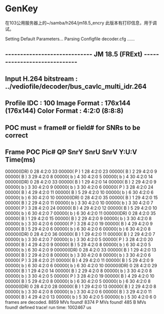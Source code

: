 # GenKey
在103公用服务器上的~/samba/h264/jm18.5_encry
此版本有打印信息，用于调试。

Setting Default Parameters...
Parsing Configfile decoder.cfg
......

----------------------------- JM 18.5 (FRExt) -----------------------------
--------------------------------------------------------------------------
 Input H.264 bitstream                  : ../vediofile/decoder/bus_cavlc_multi_idr.264 
--------------------------------------------------------------------------
Profile IDC  : 100
Image Format : 176x144 (176x144)
Color Format : 4:2:0 (8:8:8)
--------------------------------------------------------------------------
POC must = frame# or field# for SNRs to be correct
--------------------------------------------------------------------------
  Frame          POC  Pic#   QP    SnrY     SnrU     SnrV   Y:U:V Time(ms)
--------------------------------------------------------------------------
00000(IDR)        0    28                             4:2:0      33
00000( P )        1    28                             4:2:0      23
00000( B )        2    29                             4:2:0       9
00000( B )        3    29                             4:2:0       8
00000( b )        4    30                             4:2:0       5
00000( b )        4    30                             4:2:0      14
00000(IDR)        0    28                             4:2:0      33
00000( B )        1    29                             4:2:0      14
00000( B )        2    29                             4:2:0       9
00000( b )        3    30                             4:2:0       9
00000( b )        3    30                             4:2:0       6
00000( P )        3    28                             4:2:0      24
00000( B )        4    29                             4:2:0      11
00000( B )        5    29                             4:2:0      10
00000( b )        6    30                             4:2:0       6
00000( b )        6    30                             4:2:0      10
00000(IDR)        0    28                             4:2:0      35
00000( B )        1    29                             4:2:0      15
00000( B )        2    29                             4:2:0      11
00000( b )        3    30                             4:2:0      10
00000( b )        3    30                             4:2:0       7
00000( P )        3    28                             4:2:0      24
00000( B )        4    29                             4:2:0      12
00000( B )        5    29                             4:2:0      10
00000( b )        6    30                             4:2:0       7
00000( b )        6    30                             4:2:0      11
00000(IDR)        0    28                             4:2:0      35
00000( B )        1    29                             4:2:0      15
00000( B )        2    29                             4:2:0       9
00000( b )        3    30                             4:2:0       8
00000( b )        3    30                             4:2:0       6
00000( P )        3    28                             4:2:0      19
00000( B )        4    29                             4:2:0       9
00000( B )        5    29                             4:2:0       6
00000( b )        6    30                             4:2:0       6
00000( b )        6    30                             4:2:0       8
00000(IDR)        0    28                             4:2:0      36
00000( B )        1    29                             4:2:0      11
00000( B )        2    29                             4:2:0       7
00000( b )        3    30                             4:2:0       7
00000( b )        3    30                             4:2:0       5
00000( P )        3    28                             4:2:0      20
00000( B )        4    29                             4:2:0       9
00000( B )        5    29                             4:2:0       8
00000( b )        6    30                             4:2:0       5
00000( b )        6    30                             4:2:0       9
00000(IDR)        0    28                             4:2:0      33
00000( B )        1    29                             4:2:0      13
00000( B )        2    29                             4:2:0       8
00000( b )        3    30                             4:2:0       8
00000( b )        3    30                             4:2:0       6
00000( P )        3    28                             4:2:0      21
00000( B )        4    29                             4:2:0      11
00000( B )        5    29                             4:2:0       9
00000( b )        6    30                             4:2:0       6
00000( b )        6    30                             4:2:0      10
00000(IDR)        0    28                             4:2:0      29
00000( B )        1    29                             4:2:0      14
00000( B )        2    29                             4:2:0       8
00000( b )        3    30                             4:2:0       8
00000( b )        3    30                             4:2:0       5
00000( P )        3    28                             4:2:0      19
00000( B )        4    29                             4:2:0      10
00000( B )        5    29                             4:2:0       8
00000( b )        6    30                             4:2:0       5
00000( b )        6    30                             4:2:0       8
00000(IDR)        0    28                             4:2:0      28
00000( B )        1    29                             4:2:0      13
00000( B )        2    29                             4:2:0       8
00000( b )        3    30                             4:2:0       8
00000( b )        3    30                             4:2:0       6
00000( B )        3    29                             4:2:0      11
00000( B )        4    29                             4:2:0      13
00000( b )        5    30                             4:2:0       5
00000( b )        5    30                             4:2:0       6
0 frames are decoded.
8859 MVs found!
8374 P MVs found!
485 B MVs found!
defined trace!
run time: 1002467 us
